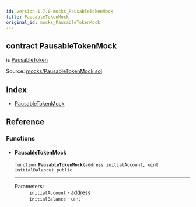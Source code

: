 ```yaml
---
id: version-1.7.0-mocks_PausableTokenMock
title: PausableTokenMock
original_id: mocks_PausableTokenMock
---
```


<div class="contract-doc"><div class="contract"><h2 class="contract-header"><span class="contract-kind">contract</span> PausableTokenMock</h2><p class="base-contracts"><span>is</span> <a href="token_ERC20_PausableToken.html">PausableToken</a></p><div class="source">Source: <a href="https://github.com/OpenZeppelin/zeppelin-solidity/blob/v1.7.0/contracts/mocks/PausableTokenMock.sol" target="_blank">mocks/PausableTokenMock.sol</a></div></div><div class="index"><h2>Index</h2><ul><li><a href="mocks_PausableTokenMock.html#PausableTokenMock">PausableTokenMock</a></li></ul></div><div class="reference"><h2>Reference</h2><div class="functions"><h3>Functions</h3><ul><li><div class="item function"><span id="PausableTokenMock" class="anchor-marker"></span><h4 class="name">PausableTokenMock</h4><div class="body"><code class="signature">function <strong>PausableTokenMock</strong><span>(address initialAccount, uint initialBalance) </span><span>public </span></code><hr/><dl><dt><span class="label-parameters">Parameters:</span></dt><dd><div><code>initialAccount</code> - address</div><div><code>initialBalance</code> - uint</div></dd></dl></div></div></li></ul></div></div></div>
